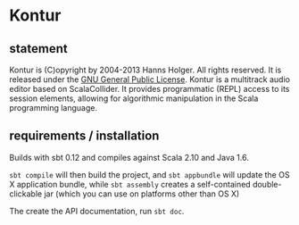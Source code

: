 # Kontur

## statement

Kontur is (C)opyright by 2004-2013 Hanns Holger. All rights reserved. It is released under the [GNU General Public License](http://github.com/Sciss/Kontur/blob/master/licenses/Kontur-License.txt). Kontur is a multitrack audio editor based on ScalaCollider. It provides programmatic (REPL) access to its session elements, allowing for algorithmic manipulation in the Scala programming language.

## requirements / installation

Builds with sbt 0.12 and compiles against Scala 2.10 and Java 1.6.

`sbt compile` will then build the project, and `sbt appbundle` will update the OS X application bundle, while `sbt assembly` creates a self-contained double-clickable jar (which you can use on platforms other than OS X)

The create the API documentation, run `sbt doc`.
